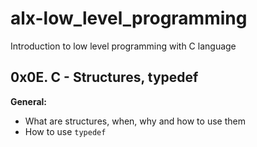 # alx-low_level_programming
Introduction to low level programming with C language
## 0x0E. C - Structures, typedef

**General:**
- What are structures, when, why and how to use them
- How to use `typedef`
